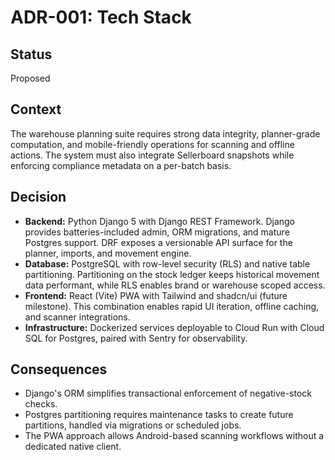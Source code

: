 # ADR-001: Tech Stack

## Status

Proposed

## Context

The warehouse planning suite requires strong data integrity, planner-grade computation, and mobile-friendly operations for scanning and offline actions. The system must also integrate Sellerboard snapshots while enforcing compliance metadata on a per-batch basis.

## Decision

* **Backend:** Python Django 5 with Django REST Framework. Django provides batteries-included admin, ORM migrations, and mature Postgres support. DRF exposes a versionable API surface for the planner, imports, and movement engine.
* **Database:** PostgreSQL with row-level security (RLS) and native table partitioning. Partitioning on the stock ledger keeps historical movement data performant, while RLS enables brand or warehouse scoped access.
* **Frontend:** React (Vite) PWA with Tailwind and shadcn/ui (future milestone). This combination enables rapid UI iteration, offline caching, and scanner integrations.
* **Infrastructure:** Dockerized services deployable to Cloud Run with Cloud SQL for Postgres, paired with Sentry for observability.

## Consequences

* Django's ORM simplifies transactional enforcement of negative-stock checks.
* Postgres partitioning requires maintenance tasks to create future partitions, handled via migrations or scheduled jobs.
* The PWA approach allows Android-based scanning workflows without a dedicated native client.
